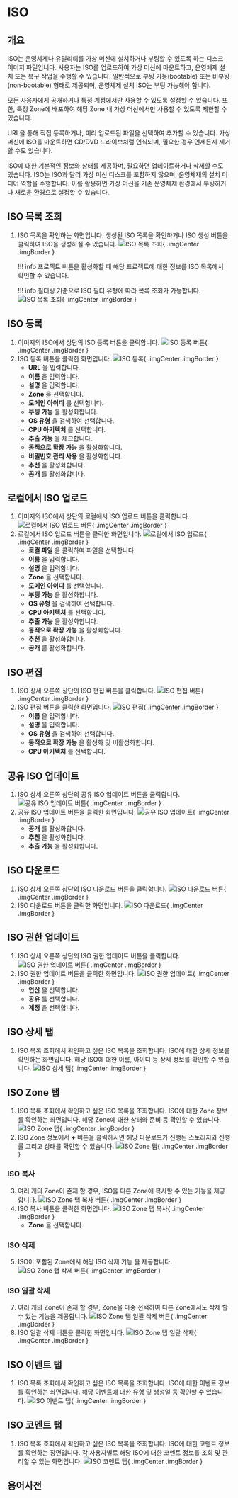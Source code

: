 
# ISO

## 개요
ISO는 운영체제나 유틸리티를 가상 머신에 설치하거나 부팅할 수 있도록 하는 디스크 이미지 파일입니다.
사용자는 ISO를 업로드하여 가상 머신에 마운트하고, 운영체제 설치 또는 복구 작업을 수행할 수 있습니다.
일반적으로 부팅 가능(bootable) 또는 비부팅(non-bootable) 형태로 제공되며, 운영체제 설치 ISO는 부팅 가능해야 합니다.

모든 사용자에게 공개하거나 특정 계정에서만 사용할 수 있도록 설정할 수 있습니다. 또한, 특정 Zone에 배포하여 해당 Zone 내 가상 머신에서만 사용할 수 있도록 제한할 수 있습니다.

URL을 통해 직접 등록하거나, 미리 업로드된 파일을 선택하여 추가할 수 있습니다. 가상 머신에 ISO를 마운트하면 CD/DVD 드라이브처럼 인식되며, 필요한 경우 언제든지 제거할 수도 있습니다.

ISO에 대한 기본적인 정보와 상태를 제공하며, 필요하면 업데이트하거나 삭제할 수도 있습니다. ISO는 ISO과 달리 가상 머신 디스크를 포함하지 않으며, 운영체제의 설치 미디어 역할을 수행합니다.
이를 활용하면 가상 머신을 기존 운영체제 환경에서 부팅하거나 새로운 환경으로 설정할 수 있습니다.

## ISO 목록 조회
1. ISO 목록을 확인하는 화면입니다. 생성된 ISO 목록을 확인하거나 ISO 생성 버튼을 클릭하여 ISO을 생성하실 수 있습니다.
    ![ISO 목록 조회](../../assets/images/admin-guide/mold/image/iso/iso-dashboard.png){ .imgCenter .imgBorder }

    !!! info
        프로젝트 버튼을 활성화할 때 해당 프로젝트에 대한 정보를 ISO 목록에서 확인할 수 있습니다.

    !!! info
        필터링 기준으로 ISO 필터 유형에 따라 목록 조회가 가능합니다.
        ![ISO 목록 조회](../../assets/images/admin-guide/mold/image/iso/iso-dashboard-filter.png){ .imgCenter .imgBorder }

## ISO 등록
1. 이미지의 ISO에서 상단의 ISO 등록 버튼을 클릭합니다.
    ![ISO 등록 버튼](../../assets/images/admin-guide/mold/image/iso/iso-url-register-01.png){ .imgCenter .imgBorder }
2. ISO 등록 버튼을 클릭한 화면입니다.
    ![ISO 등록](../../assets/images/admin-guide/mold/image/iso/iso-url-register-02.png){ .imgCenter .imgBorder }
    - **URL** 을 입력합니다.
    - **이름** 을 입력합니다.
    - **설명** 을 입력합니다.
    - **Zone** 을 선택합니다.
    - **도메인 아이디** 를 선택합니다.
    - **부팅 가능** 을 활성화합니다.
    - **OS 유형** 을 검색하여 선택합니다.
    - **CPU 아키텍처** 를 선택합니다.
    - **추출 가능** 을 체크합니다.
    - **동적으로 확장 가능** 을 활성화합니다.
    - **비밀번호 관리 사용** 을 활성화합니다.
    - **추천** 을 활성화합니다.
    - **공개** 를 활성화합니다.

## 로컬에서 ISO 업로드
1. 이미지의 ISO에서 상단의 로컬에서 ISO 업로드 버튼을 클릭합니다.
    ![로컬에서 ISO 업로드 버튼](../../assets/images/admin-guide/mold/image/iso/iso-local-upload-01.png){ .imgCenter .imgBorder }
2. 로컬에서 ISO 업로드 버튼을 클릭한 화면입니다.
    ![로컬에서 ISO 업로드](../../assets/images/admin-guide/mold/image/iso/iso-local-upload-02.png){ .imgCenter .imgBorder }
    - **로컬 파일** 을 클릭하여 파일을 선택합니다.
    - **이름** 을 입력합니다.
    - **설명** 을 입력합니다.
    - **Zone** 을 선택합니다.
    - **도메인 아이디** 를 선택합니다.
    - **부팅 가능** 을 활성화합니다.
    - **OS 유형** 을 검색하여 선택합니다.
    - **CPU 아키텍처** 를 선택합니다.
    - **추출 가능** 을 활성화합니다.
    - **동적으로 확장 가능** 을 활성화합니다.
    - **추천** 을 활성화합니다.
    - **공개** 를 활성화합니다.

## ISO 편집
1. ISO 상세 오른쪽 상단의 ISO 편집 버튼을 클릭합니다.
    ![ISO 편집 버튼](../../assets/images/admin-guide/mold/image/iso/iso-update-01.png){ .imgCenter .imgBorder }
2. ISO 편집 버튼을 클릭한 화면입니다.
    ![ISO 편집](../../assets/images/admin-guide/mold/image/iso/iso-update-02.png){ .imgCenter .imgBorder }
    - **이름** 을 입력합니다.
    - **설명** 을 입력합니다.
    - **OS 유형** 을 검색하여 선택합니다.
    - **동적으로 확장 가능** 을 활성화 및 비활성화합니다.
    - **CPU 아키텍처** 를 선택합니다.

## 공유 ISO 업데이트
1. ISO 상세 오른쪽 상단의 공유 ISO 업데이트 버튼을 클릭합니다.
    ![공유 ISO 업데이트 버튼](../../assets/images/admin-guide/mold/image/iso/iso-share-update-01.png){ .imgCenter .imgBorder }
2. 공유 ISO 업데이트 버튼을 클릭한 화면입니다.
    ![공유 ISO 업데이트](../../assets/images/admin-guide/mold/image/iso/iso-share-update-02.png){ .imgCenter .imgBorder }
    - **공개** 를 활성화합니다.
    - **추천** 을 활성화합니다.
    - **추출 가능** 을 활성화합니다.

## ISO 다운로드
1. ISO 상세 오른쪽 상단의 ISO 다운로드 버튼을 클릭합니다.
    ![ISO 다운로드 버튼](../../assets/images/admin-guide/mold/image/iso/iso-download-01.png){ .imgCenter .imgBorder }
2. ISO 다운로드 버튼을 클릭한 화면입니다.
    ![ISO 다운로드](../../assets/images/admin-guide/mold/image/iso/iso-download-02.png){ .imgCenter .imgBorder }

## ISO 권한 업데이트
1. ISO 상세 오른쪽 상단의 ISO 권한 업데이트 버튼을 클릭합니다.
    ![ISO 권한 업데이트 버튼](../../assets/images/admin-guide/mold/image/iso/iso-authority-update-01.png){ .imgCenter .imgBorder }
2. ISO 권한 업데이트 버튼을 클릭한 화면입니다.
    ![ISO 권한 업데이트](../../assets/images/admin-guide/mold/image/iso/iso-authority-update-02.png){ .imgCenter .imgBorder }
    - **연산** 을 선택합니다.
    - **공유** 를 선택합니다.
    - **계정** 을 선택합니다.

## ISO 상세 탭
1. ISO 목록 조회에서 확인하고 싶은 ISO 목록을 조회합니다. ISO에 대한 상세 정보를 확인하는 화면입니다. 해당 ISO에 대한 이름, 아이디 등 상세 정보를 확인할 수 있습니다.
    ![ISO 상세 탭](../../assets/images/admin-guide/mold/image/iso/iso-info.png){ .imgCenter .imgBorder }

## ISO Zone 탭
1. ISO 목록 조회에서 확인하고 싶은 ISO 목록을 조회합니다. ISO에 대한 Zone 정보를 확인하는 화면입니다. 해당 Zone에 대한 상태와 준비 등 확인할 수 있습니다.
    ![ISO Zone 탭](../../assets/images/admin-guide/mold/image/iso/iso-zone-01.png){ .imgCenter .imgBorder }
2. ISO Zone 정보에서 **+** 버튼을 클릭하시면 해당 다운로드가 진행된 스토리지와 진행률 그리고 상태를 확인할 수 있습니다.
    ![ISO Zone 탭](../../assets/images/admin-guide/mold/image/iso/iso-zone-02.png){ .imgCenter .imgBorder }

### ISO 복사
3. 여러 개의 Zone이 존재 할 경우, ISO을 다른 Zone에 복사할 수 있는 기능을 제공합니다.
    ![ISO Zone 탭 복사 버튼](../../assets/images/admin-guide/mold/image/iso/iso-zone-info-copy-01.png){ .imgCenter .imgBorder }
4. ISO 복사 버튼을 클릭한 화면입니다.
    ![ISO Zone 탭 복사](../../assets/images/admin-guide/mold/image/iso/iso-zone-info-copy-02.png){ .imgCenter .imgBorder }
    - **Zone** 을 선택합니다.

### ISO 삭제
5. ISO이 포함된 Zone에서 해당 ISO 삭제 기능 을 제공합니다.
    ![ISO Zone 탭 삭제 버튼](../../assets/images/admin-guide/mold/image/iso/iso-zone-info-delete-01.png){ .imgCenter .imgBorder }

### ISO 일괄 삭제
7. 여러 개의 Zone이 존재 할 경우, Zone을 다중 선택하여 다른 Zone에서도 삭제 할 수 있는 기능을 제공합니다.
    ![ISO Zone 탭 일괄 삭제 버튼](../../assets/images/admin-guide/mold/image/iso/iso-zone-info-all-delete-01.png){ .imgCenter .imgBorder }
8. ISO 일괄 삭제 버튼을 클릭한 화면입니다.
    ![ISO Zone 탭 일괄 삭제](../../assets/images/admin-guide/mold/image/iso/iso-zone-info-all-delete-02.png){ .imgCenter .imgBorder }

## ISO 이벤트 탭
1. ISO 목록 조회에서 확인하고 싶은 ISO 목록을 조회합니다. ISO에 대한 이벤트 정보를 확인하는 화면입니다. 해당 이벤트에 대한 유형 및 생성일 등 확인할 수 있습니다.
    ![ISO 이벤트 탭](../../assets/images/admin-guide/mold/image/iso/iso-event.png){ .imgCenter .imgBorder }

## ISO 코멘트 탭
1. ISO 목록 조회에서 확인하고 싶은 ISO 목록을 조회합니다. ISO에 대한 코멘트 정보를 확인하는 장면입니다. 각 사용자별로 해당 ISO에 대한 코멘트 정보를 조회 및 관리할 수 있는 화면입니다.
    ![ISO 코멘트 탭](../../assets/images/admin-guide/mold/image/iso/iso-coment.png){ .imgCenter .imgBorder }

## 용어사전
